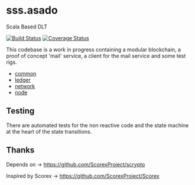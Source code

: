 # sss.asado
Scala Based DLT 

[![Build Status](https://travis-ci.org/mcsherrylabs/sss.asado.svg?branch=master)](https://travis-ci.org/mcsherrylabs/sss.asado)   [![Coverage Status](https://coveralls.io/repos/github/mcsherrylabs/sss.asado/badge.svg?branch=master)](https://coveralls.io/github/mcsherrylabs/sss.asado?branch=master)
    
This codebase is a work in progress containing a modular blockchain, a proof of concept 'mail' service, a client for the mail service and some test rigs.
 
- [common](https://github.com/mcsherrylabs/sss.asado/tree/master/sss.asado-common)
- [ledger](https://github.com/mcsherrylabs/sss.asado/tree/master/sss.asado-ledger)
- [network](https://github.com/mcsherrylabs/sss.asado/tree/master/sss.asado-network)
- [node](https://github.com/mcsherrylabs/sss.asado/tree/master/sss.asado-node)

  
## Testing
There are automated tests for the non reactive code and the state machine at the heart of the state transitions.
 
## Thanks

Depends on -> https://github.com/ScorexProject/scrypto

Inspired by Scorex -> https://github.com/ScorexProject/Scorex

